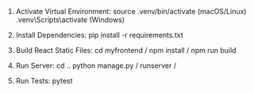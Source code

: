 1.	Activate Virtual Environment:
  source .venv/bin/activate (macOS/Linux)
  .venv\Scripts\activate (Windows)

2.	Install Dependencies:
   pip install -r requirements.txt
	
3.	Build React Static Files:
   cd myfrontend / 
   npm install  / 
   npm run build

4.	Run Server:
   cd ..
   python manage.py / 
   runserver / 

6.	Run Tests:
   pytest

